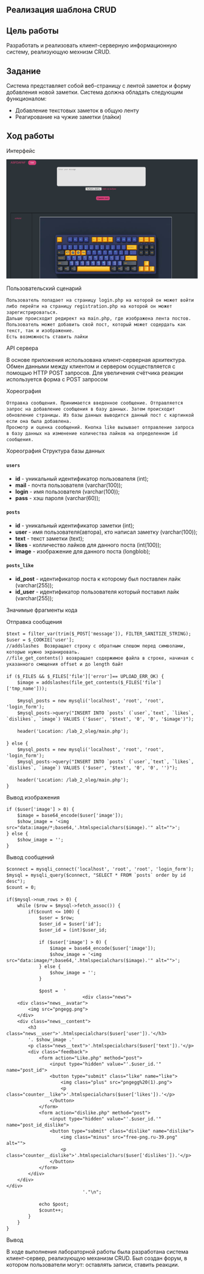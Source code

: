  Реализация шаблона CRUD
------
## Цель работы
Разработать и реализовать клиент-серверную информационную систему, реализующую мехнизм CRUD.

## Задание
Система представляет собой веб-страницу с лентой заметок и форму добавления новой заметки. Система должна обладать следующим функционалом:
- Добавление текстовых заметок в общую ленту
- Реагирование на чужие заметки (лайки)

## Ход работы
Интерфейс

![image](img.png)

Пользовательский сценарий

    Пользователь попадает на страницу login.php на которой он может войти либо перейти на страницу registration.php на которой он может зарегистрироваться.
    Дальше происходит редирект на main.php, где изображена лента постов.
    Пользователь может добавить свой пост, который может содердать как текст, так и изображение.
    Есть возможность ставить лайки

API сервера

В основе приложения использована клиент-серверная архитектура. Обмен данными между клиентом и сервером осуществляется с помощью HTTP POST запросов.  Для увеличения счётчика реакции используется форма с POST запросом

Хореография

    Отправка сообщения. Принимается введенное сообщение. Отправляется запрос на добавление сообщения в базу данных. Затем происходит обновление страницы. Из базы данных выводится данный пост с картинкой если она была добавлена.
    Просмотр и оценка сообщений. Кнопка like вызывает отправление запроса в базу данных на изменение количества лайков на определенном id сообщения.


Хореография
Структура базы данных
#### `users`

- **id** - уникальный идентификатор пользователя (int);
- **mail** - почта пользователя (varchar(100));
- **login** - имя пользователя (varchar(100));
- **pass** - хэш пароля (varchar(60));

#### `posts`


- **id** - уникальный идентификатор заметки (int);
- **user** - имя пользователя(автора), кто написал заметку (varchar(100));
- **text** - текст заметки (text);
- **likes** - колличество лайков для данного поста (int(100));
- **image** - изображение для данного поста (longblob);

#### `posts_like`

- **id_post** - идентификатор поста к которому был поставлен лайк (varchar(255));
- **id_user** - идентификатор пользователя который поставил лайк (varchar(255));


Значимые фрагменты кода


Отправка сообщения

```
$text = filter_var(trim($_POST['message']), FILTER_SANITIZE_STRING);
$user = $_COOKIE['user'];
//addslashes  Возвращает строку с обратным слешом перед символами, которые нужно экранировать.
//file_get_contents() возвращает содержимое файла в строке, начиная с указанного смещения offset и до length байт

if ($_FILES && $_FILES['file']['error']== UPLOAD_ERR_OK) {
    $image = addslashes(file_get_contents($_FILES['file']['tmp_name']));

    $mysql_posts = new mysqli('localhost', 'root', 'root', 'login_form');
    $mysql_posts->query("INSERT INTO `posts` (`user`,`text`, `likes`, `dislikes`, `image`) VALUES ('$user', '$text', '0', '0', '$image')");

    header('Location: /lab_2_oleg/main.php');

} else {
    $mysql_posts = new mysqli('localhost', 'root', 'root', 'login_form');
    $mysql_posts->query("INSERT INTO `posts` (`user`,`text`, `likes`, `dislikes`, `image`) VALUES ('$user', '$text', '0', '0', '')");

    header('Location: /lab_2_oleg/main.php');
}
```

Вывод изображения

``` 
if ($user['image'] > 0) {
    $image = base64_encode($user['image']);
    $show_image = '<img src="data:image/*;base64,'.htmlspecialchars($image).'" alt="">';
} else {
    $show_image = '';
}
```

Вывод сообщений

``` 
$connect = mysqli_connect('localhost', 'root', 'root', 'login_form');
$mysql = mysqli_query($connect, "SELECT * FROM `posts` order by id desc");
$count = 0;

if($mysql->num_rows > 0) {
    while ($row = $mysql->fetch_assoc()) {
        if($count <= 100) {
            $user = $row;
            $user_id = $user['id'];
            $user_id = (int)$user_id;

            if ($user['image'] > 0) {
                $image = base64_encode($user['image']);
                $show_image = '<img src="data:image/*;base64,'.htmlspecialchars($image).'" alt="">';
            } else {
                $show_image = '';
            }

            $post =  '
                            <div class="news">
    <div class="news__avatar">
        <img src="pngegg.png">
    </div>
    <div class="news__content">
        <h3 class="news__user">'.htmlspecialchars($user['user']).'</h3>
        '. $show_image .'
        <p class="news__text">'.htmlspecialchars($user['text']).'</p>
        <div class="feedback">
            <form action="Like.php" method="post">
                <input type="hidden" value="'.$user_id.'" name="post_id">
                <button type="submit" class="like" name="like">
                    <img class="plus" src="pngegg%20(1).png">
                    <p class="counter__like">'.htmlspecialchars($user['likes']).'</p>
                </button>
            </form>
            <form action="dislike.php" method="post">
                <input type="hidden" value="'.$user_id.'" name="post_id_dislike">
                <button type="submit" class="dislike" name="dislike">
                    <img class="minus" src="free-png.ru-39.png" alt="">
                    <p class="counter__dislike">'.htmlspecialchars($user['dislikes']).'</p>
                </button>
            </form>
        </div>
    </div>
</div>
                            '."\n";

            echo $post;
            $count++;
        }
    }
}
```

Вывод

В ходе выполнения лабораторной работы была разработана система клиент-сервер, реализующую механизм CRUD. Был создан форум, в котором пользователи могут: оставлять записи, ставить реакции.
